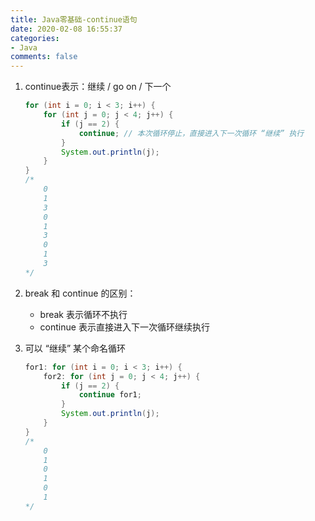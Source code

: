 ```yaml
---
title: Java零基础-continue语句
date: 2020-02-08 16:55:37
categories:
- Java
comments: false
---
```




1. continue表示：继续 / go on / 下一个

   <!-- more -->

   ```java
   for (int i = 0; i < 3; i++) {
       for (int j = 0; j < 4; j++) {
           if (j == 2) {
               continue; // 本次循环停止，直接进入下一次循环 “继续” 执行
           }
           System.out.println(j);
       }
   }
   /*
       0
       1
       3
       0
       1
       3
       0
       1
       3
   */
   ```

2. break 和 continue 的区别：
   - break 表示循环不执行
   - continue 表示直接进入下一次循环继续执行

3. 可以 “继续” 某个命名循环

   ```java
   for1: for (int i = 0; i < 3; i++) {
       for2: for (int j = 0; j < 4; j++) {
           if (j == 2) {
               continue for1;
           }
           System.out.println(j);
       }
   }
   /*
       0
       1
       0
       1
       0
       1
   */
   ```

   